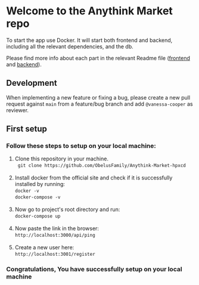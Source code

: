 # Welcome to the Anythink Market repo

To start the app use Docker. It will start both frontend and backend, including all the relevant dependencies, and the db.

Please find more info about each part in the relevant Readme file ([frontend](frontend/readme.md) and [backend](backend/README.md)).

## Development

When implementing a new feature or fixing a bug, please create a new pull request against `main` from a feature/bug branch and add `@vanessa-cooper` as reviewer.

## First setup

### Follow these steps to setup on your local machine:
1. Clone this repository in your machine. <br />
``` git clone https://github.com/ObelusFamily/Anythink-Market-hpxcd```<br /><br />
2. Install docker from the official site and check if it is successfully installed by running: <br />
```docker -v```<br />
```docker-compose -v```<br /><br />
3. Now go to project's root directory and run:<br /> ```docker-compose up```<br /><br />
4. Now paste the link in the browser:<br /> ```http://localhost:3000/api/ping```<br /><br />
5. Create a new user here:<br /> ```http://localhost:3001/register```

### Congratulations, You have successfully setup on your local machine

